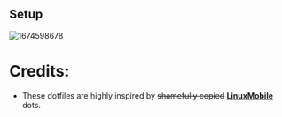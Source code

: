 ## Setup

![1674598678](https://user-images.githubusercontent.com/102473837/214434433-667b570e-19bc-477b-9ce5-31c0f8dfc232.png)

# Credits:

- These dotfiles are highly inspired by ~~shamefully copied~~ **[LinuxMobile](https://github.com/linuxmobile/hyprland-dots)** dots. 
